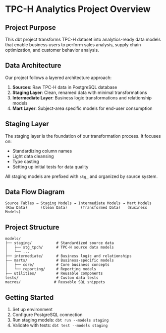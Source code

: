# TPC-H Analytics Project Overview

## Project Purpose

This dbt project transforms TPC-H dataset into analytics-ready data models that enable business users to perform sales analysis, supply chain optimization, and customer behavior analysis.

## Data Architecture

Our project follows a layered architecture approach:

1. **Sources**: Raw TPC-H data in PostgreSQL database
2. **Staging Layer**: Clean, renamed data with minimal transformations
3. **Intermediate Layer**: Business logic transformations and relationship models
4. **Mart Layer**: Subject-area specific models for end-user consumption

## Staging Layer

The staging layer is the foundation of our transformation process. It focuses on:

- Standardizing column names
- Light data cleansing
- Type casting
- Setting up initial tests for data quality

All staging models are prefixed with `stg_` and organized by source system.

## Data Flow Diagram

```
Source Tables → Staging Models → Intermediate Models → Mart Models
(Raw Data)      (Clean Data)      (Transformed Data)   (Business Models)
```

## Project Structure

```
models/
├── staging/           # Standardized source data
│   ├── stg_tpch/      # TPC-H source data models
│   └── ...
├── intermediate/      # Business logic and relationships
├── marts/             # Business-specific models
│   ├── core/          # Core business concepts
│   └── reporting/     # Reporting models
├── utilities/         # Reusable components
tests/                 # Custom data tests
macros/               # Reusable SQL snippets
```

## Getting Started

1. Set up environment
2. Configure PostgreSQL connection
3. Run staging models: `dbt run --models staging`
4. Validate with tests: `dbt test --models staging`
